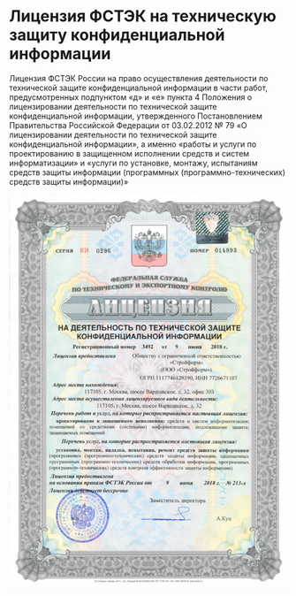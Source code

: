 # Лицензия ФСТЭК на техническую защиту конфиденциальной информации

Лицензия ФСТЭК России на право осуществления деятельности по технической защите конфиденциальной информации в части работ, предусмотренных подпунктом «д» и «е» пункта 4 Положения о лицензировании деятельности по технической защите конфиденциальной информации, утвержденного Постановлением Правительства Российской Федерации от 03.02.2012 № 79 «О лицензировании деятельности по технической защите конфиденциальной информации», а именно «работы и услуги по проектированию в защищенном исполнении средств и систем информатизации» и «услуги по установке, монтажу, испытаниям средств защиты информации (программных (программно-технических) средств защиты информации)»

![ФСТЭК КИ](images/fstec_ki.png)